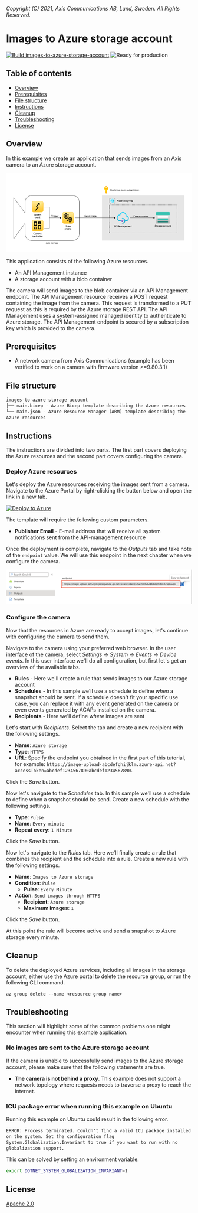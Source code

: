 *Copyright (C) 2021, Axis Communications AB, Lund, Sweden. All Rights Reserved.*

# Images to Azure storage account <!-- omit in toc -->

[![Build images-to-azure-storage-account](https://github.com/AxisCommunications/acap-integration-examples-azure/actions/workflows/images-to-azure-storage-account.yml/badge.svg)](https://github.com/AxisCommunications/acap-integration-examples-azure/actions/workflows/images-to-azure-storage-account.yml)
![Ready for production](https://img.shields.io/badge/Ready%20for%20production-Yes-brightgreen)

## Table of contents <!-- omit in toc -->

- [Overview](#overview)
- [Prerequisites](#prerequisites)
- [File structure](#file-structure)
- [Instructions](#instructions)
- [Cleanup](#cleanup)
- [Troubleshooting](#troubleshooting)
- [License](#license)

## Overview

In this example we create an application that sends images from an Axis camera to an Azure storage account.

![architecture](./assets/architecture.png)

This application consists of the following Azure resources.

- An API Management instance
- A storage account with a blob container

The camera will send images to the blob container via an API Management endpoint. The API Management resource receives a POST request containing the image from the camera. This request is transformed to a PUT request as this is required by the Azure storage REST API. The API Management uses a system-assigned managed identity to authenticate to Azure storage. The API Management endpoint is secured by a subscription key which is provided to the camera.

## Prerequisites

- A network camera from Axis Communications (example has been verified to work on a camera with firmware version >=9.80.3.1)

## File structure

```
images-to-azure-storage-account
├── main.bicep - Azure Bicep template describing the Azure resources
└── main.json - Azure Resource Manager (ARM) template describing the Azure resources
```

## Instructions

The instructions are divided into two parts. The first part covers deploying the Azure resources and the second part covers configuring the camera.

### Deploy Azure resources

Let's deploy the Azure resources receiving the images sent from a camera. Navigate to the Azure Portal by right-clicking the button below and open the link in a new tab.

[![Deploy to Azure](https://aka.ms/deploytoazurebutton)](https://portal.azure.com/#create/Microsoft.Template/uri/https%3A%2F%2Fraw.githubusercontent.com%2FAxisCommunications%2Facap-integration-examples-azure%2Fmain%2Fimages-to-azure-storage-account%2Fmain.json)

The template will require the following custom parameters.

- **Publisher Email** - E-mail address that will receive all system notifications sent from the API-management resource

Once the deployment is complete, navigate to the *Outputs* tab and take note of the `endpoint` value. We will use this endpoint in the next chapter when we configure the camera.

![Outputs](./assets/outputs.png)

### Configure the camera

Now that the resources in Azure are ready to accept images, let's continue with configuring the camera to send them.

Navigate to the camera using your preferred web browser. In the user interface of the camera, select *Settings* -> *System* -> *Events* -> *Device events*. In this user interface we'll do all configuration, but first let's get an overview of the available tabs.

- **Rules** - Here we'll create a rule that sends images to our Azure storage account
- **Schedules** - In this sample we'll use a schedule to define *when* a snapshot should be sent. If a schedule doesn't fit your specific use case, you can replace it with any event generated on the camera or even events generated by ACAPs installed on the camera.
- **Recipients** - Here we'll define *where* images are sent

Let's start with *Recipients*. Select the tab and create a new recipient with the following settings.

- **Name**: `Azure storage`
- **Type**: `HTTPS`
- **URL**: Specify the endpoint you obtained in the first part of this tutorial, for example: `https://image-upload-abcdefghijklm.azure-api.net?accessToken=abcdef1234567890abcdef1234567890`.

Click the *Save* button.

Now let's navigate to the *Schedules* tab. In this sample we'll use a schedule to define when a snapshot should be send. Create a new schedule with the following settings.

- **Type**: `Pulse`
- **Name**: `Every minute`
- **Repeat every**: `1 Minute`

Click the *Save* button.

Now let's navigate to the *Rules* tab. Here we'll finally create a rule that combines the recipient and the schedule into a rule. Create a new rule with the following settings.

- **Name**: `Images to Azure storage`
- **Condition**: `Pulse`
  - **Pulse**: `Every Minute`
- **Action**: `Send images through HTTPS`
  - **Recipient**: `Azure storage`
  - **Maximum images**: `1`

Click the *Save* button.

At this point the rule will become active and send a snapshot to Azure storage every minute.

## Cleanup

To delete the deployed Azure services, including all images in the storage account, either use the Azure portal to delete the resource group, or run the following CLI command.

```
az group delete --name <resource group name>
```

## Troubleshooting

This section will highlight some of the common problems one might encounter when running this example application.

### No images are sent to the Azure storage account

If the camera is unable to successfully send images to the Azure storage account, please make sure that the following statements are true.

- **The camera is not behind a proxy**. This example does not support a network topology where requests needs to traverse a proxy to reach the internet.

### ICU package error when running this example on Ubuntu

Running this example on Ubuntu could result in the following error.

```
ERROR: Process terminated. Couldn't find a valid ICU package installed on the system. Set the configuration flag System.Globalization.Invariant to true if you want to run with no globalization support.
```

This can be solved by setting an environment variable.

```bash
export DOTNET_SYSTEM_GLOBALIZATION_INVARIANT=1
```

## License

[Apache 2.0](./LICENSE)
